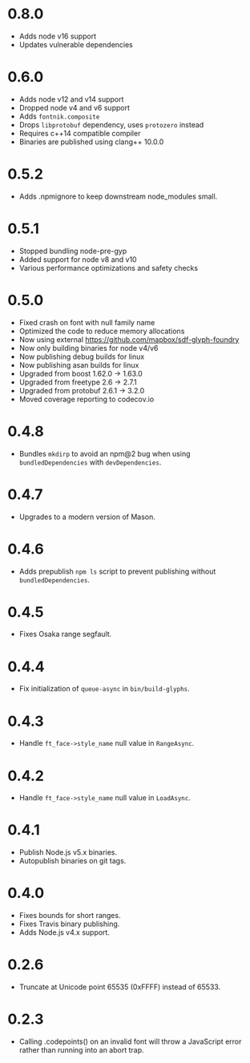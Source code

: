 # 0.8.0

- Adds node v16 support
- Updates vulnerable dependencies

# 0.6.0

- Adds node v12 and v14 support
- Dropped node v4 and v6 support
- Adds `fontnik.composite`
- Drops `libprotobuf` dependency, uses `protozero` instead
- Requires c++14 compatible compiler
- Binaries are published using clang++ 10.0.0

# 0.5.2

- Adds .npmignore to keep downstream node_modules small.

# 0.5.1

- Stopped bundling node-pre-gyp
- Added support for node v8 and v10
- Various performance optimizations and safety checks

# 0.5.0

- Fixed crash on font with null family name
- Optimized the code to reduce memory allocations
- Now using external https://github.com/mapbox/sdf-glyph-foundry
- Now only building binaries for node v4/v6
- Now publishing debug builds for linux
- Now publishing asan builds for linux
- Upgraded from boost 1.62.0 -> 1.63.0
- Upgraded from freetype 2.6 -> 2.7.1
- Upgraded from protobuf 2.6.1 -> 3.2.0
- Moved coverage reporting to codecov.io

# 0.4.8

- Bundles `mkdirp` to avoid an npm@2 bug when using `bundledDependencies` with `devDependencies`.

# 0.4.7

- Upgrades to a modern version of Mason.

# 0.4.6

- Adds prepublish `npm ls` script to prevent publishing without `bundledDependencies`.

# 0.4.5

- Fixes Osaka range segfault.

# 0.4.4

- Fix initialization of `queue-async` in `bin/build-glyphs`.

# 0.4.3

- Handle `ft_face->style_name` null value in `RangeAsync`.

# 0.4.2

- Handle `ft_face->style_name` null value in `LoadAsync`.

# 0.4.1

- Publish Node.js v5.x binaries.
- Autopublish binaries on git tags.

# 0.4.0

- Fixes bounds for short ranges.
- Fixes Travis binary publishing.
- Adds Node.js v4.x support.

# 0.2.6

- Truncate at Unicode point 65535 (0xFFFF) instead of 65533.

# 0.2.3

- Calling .codepoints() on an invalid font will throw a JavaScript
  error rather than running into an abort trap.
